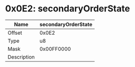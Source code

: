 # 0x0E2: secondaryOrderState

| Name | secondaryOrderState |
| ----| ------------ |
| Offset | 0x0E2 |
| Type | u8 |
| Mask | 0x00FF0000 |
| Description |  |<br>

